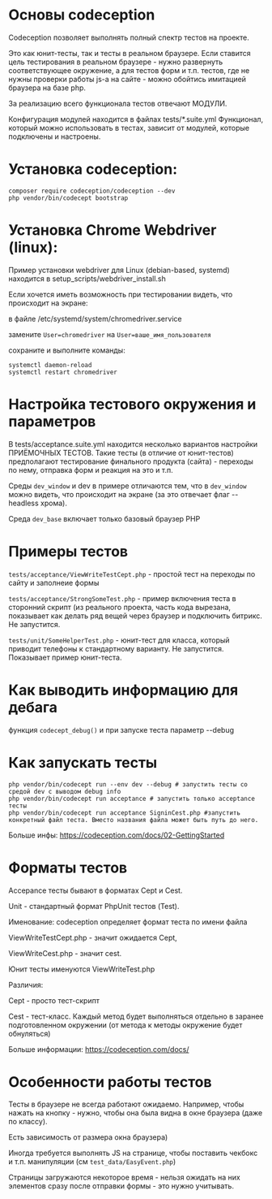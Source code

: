 Основы codeception
====================
Codeception позволяет выполнять полный спектр тестов на проекте. 

Это как юнит-тесты, так и тесты в реальном браузере. 
Если ставится цель тестирования в реальном браузере - нужно развернуть соответствующее окружение, 
а для тестов форм и т.п. тестов, где не нужны проверки работы js-а на сайте - можно обойтись имитацией браузера на базе php. 

За реализацию всего функционала тестов отвечают МОДУЛИ.

Конфигурация модулей находится в файлах tests/*.suite.yml
Функционал, который можно использовать в тестах, зависит от модулей, которые подключены и настроены. 



Установка codeception:
====================
```
composer require codeception/codeception --dev
php vendor/bin/codecept bootstrap
```

Установка Chrome Webdriver (linux):
=======================
Пример установки webdriver для Linux (debian-based, systemd) находится в setup_scripts/webdriver_install.sh

Если хочется иметь возможность при тестировании видеть, что происходит на экране:

в файле /etc/systemd/system/chromedriver.service

замените `User=chromedriver` на `User=ваше_имя_пользователя`

сохраните и выполните команды:
```
systemctl daemon-reload
systemctl restart chromedriver
```

Настройка тестового окружения и параметров
=======================
В tests/acceptance.suite.yml находится несколько вариантов настройки ПРИЁМОЧНЫХ ТЕСТОВ. Такие тесты (в отличие от юнит-тестов)
предполагают тестирование финального продукта (сайта) - переходы по нему, отправка форм и реакция на это и т.п.

Среды `dev_window` и dev в примере отличаются тем, что в `dev_window` можно видеть, что происходит на экране (за это отвечает флаг --headless хрома).

Среда `dev_base` включает только базовый браузер PHP


Примеры тестов
=======================

`tests/acceptance/ViewWriteTestCept.php` - простой тест на переходы по сайту и заполнеие формы

`tests/acceptance/StrongSomeTest.php` - пример включения теста в сторонний скрипт (из реального проекта, часть кода вырезана, показывает как делать 
ряд вещей через браузер и подключить битрикс.  Не запустится.

`tests/unit/SomeHelperTest.php` - юнит-тест для класса, который приводит телефоны к стандартному варианту. Не запустится. Показывает пример юнит-теста.


Как выводить информацию для дебага
======================
функция `codecept_debug()` и при запуске теста параметр --debug


Как запускать тесты
======================
```
php vendor/bin/codecept run --env dev --debug # запустить тесты со средой dev с выводом debug info
php vendor/bin/codecept run acceptance # запустить только acceptance тесты
php vendor/bin/codecept run acceptance SigninCest.php #запустить конкретный файл теста. Вместо названия файла может быть путь до него.
```

Больше инфы: https://codeception.com/docs/02-GettingStarted

Форматы тестов
====================
Accepance тесты бывают в форматах Cept и Cest.

Unit - стандартный формат PhpUnit тестов (Test).

Именование:
codeception определяет формат теста по имени файла

ViewWriteTestCept.php - значит ожидается Cept, 

ViewWriteCest.php - значит cest.

Юнит тесты именуются ViewWriteTest.php

Различия: 

Cept - просто тест-скрипт

Cest - тест-класс. Каждый метод будет выполняться отдельно в заранее подготовленном окружении (от метода к методы окружение будет обнуляться)

Больше информации: https://codeception.com/docs/

Особенности работы тестов
===================
Тесты в браузере не всегда работают ожидаемо. Например, чтобы нажать на кнопку - нужно, чтобы она была видна в окне браузера (даже по классу).

Есть зависимость от размера окна браузера)

Иногда требуется выполнять JS на странице, чтобы поставить чекбокс и т.п. манипуляции (см `test_data/EasyEvent.php`)

Страницы загружаются некоторое время - нельзя ожидать на них элементов сразу после отправки формы - это нужно учитывать. 





